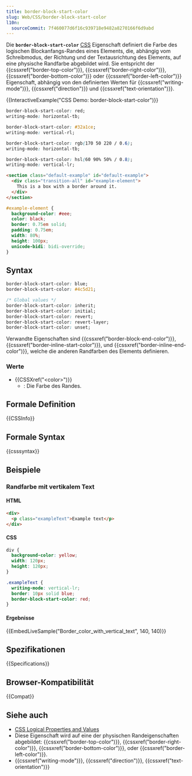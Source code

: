 ```yaml
---
title: border-block-start-color
slug: Web/CSS/border-block-start-color
l10n:
  sourceCommit: 7f460077d6f16c939718e9482a8270166f6d9abd
---
```


Die **`border-block-start-color`** [CSS](/de/docs/Web/CSS) Eigenschaft definiert die Farbe des logischen Blockanfangs-Randes eines Elements, die, abhängig vom Schreibmodus, der Richtung und der Textausrichtung des Elements, auf eine physische Randfarbe abgebildet wird. Sie entspricht der {{cssxref("border-top-color")}}, {{cssxref("border-right-color")}}, {{cssxref("border-bottom-color")}} oder {{cssxref("border-left-color")}} Eigenschaft, abhängig von den definierten Werten für {{cssxref("writing-mode")}}, {{cssxref("direction")}} und {{cssxref("text-orientation")}}.

{{InteractiveExample("CSS Demo: border-block-start-color")}}

```css interactive-example-choice
border-block-start-color: red;
writing-mode: horizontal-tb;
```

```css interactive-example-choice
border-block-start-color: #32a1ce;
writing-mode: vertical-rl;
```

```css interactive-example-choice
border-block-start-color: rgb(170 50 220 / 0.6);
writing-mode: horizontal-tb;
```

```css interactive-example-choice
border-block-start-color: hsl(60 90% 50% / 0.8);
writing-mode: vertical-lr;
```

```html interactive-example
<section class="default-example" id="default-example">
  <div class="transition-all" id="example-element">
    This is a box with a border around it.
  </div>
</section>
```

```css interactive-example
#example-element {
  background-color: #eee;
  color: black;
  border: 0.75em solid;
  padding: 0.75em;
  width: 80%;
  height: 100px;
  unicode-bidi: bidi-override;
}
```

## Syntax

```css
border-block-start-color: blue;
border-block-start-color: #4c5d21;

/* Global values */
border-block-start-color: inherit;
border-block-start-color: initial;
border-block-start-color: revert;
border-block-start-color: revert-layer;
border-block-start-color: unset;
```

Verwandte Eigenschaften sind {{cssxref("border-block-end-color")}}, {{cssxref("border-inline-start-color")}}, und {{cssxref("border-inline-end-color")}}, welche die anderen Randfarben des Elements definieren.

### Werte

- {{CSSXref("&lt;color&gt;")}}
  - : Die Farbe des Randes.

## Formale Definition

{{CSSInfo}}

## Formale Syntax

{{csssyntax}}

## Beispiele

### Randfarbe mit vertikalem Text

#### HTML

```html
<div>
  <p class="exampleText">Example text</p>
</div>
```

#### CSS

```css
div {
  background-color: yellow;
  width: 120px;
  height: 120px;
}

.exampleText {
  writing-mode: vertical-lr;
  border: 10px solid blue;
  border-block-start-color: red;
}
```

#### Ergebnisse

{{EmbedLiveSample("Border_color_with_vertical_text", 140, 140)}}

## Spezifikationen

{{Specifications}}

## Browser-Kompatibilität

{{Compat}}

## Siehe auch

- [CSS Logical Properties and Values](/de/docs/Web/CSS/CSS_logical_properties_and_values)
- Diese Eigenschaft wird auf eine der physischen Randeigenschaften abgebildet: {{cssxref("border-top-color")}}, {{cssxref("border-right-color")}}, {{cssxref("border-bottom-color")}}, oder {{cssxref("border-left-color")}}.
- {{cssxref("writing-mode")}}, {{cssxref("direction")}}, {{cssxref("text-orientation")}}
